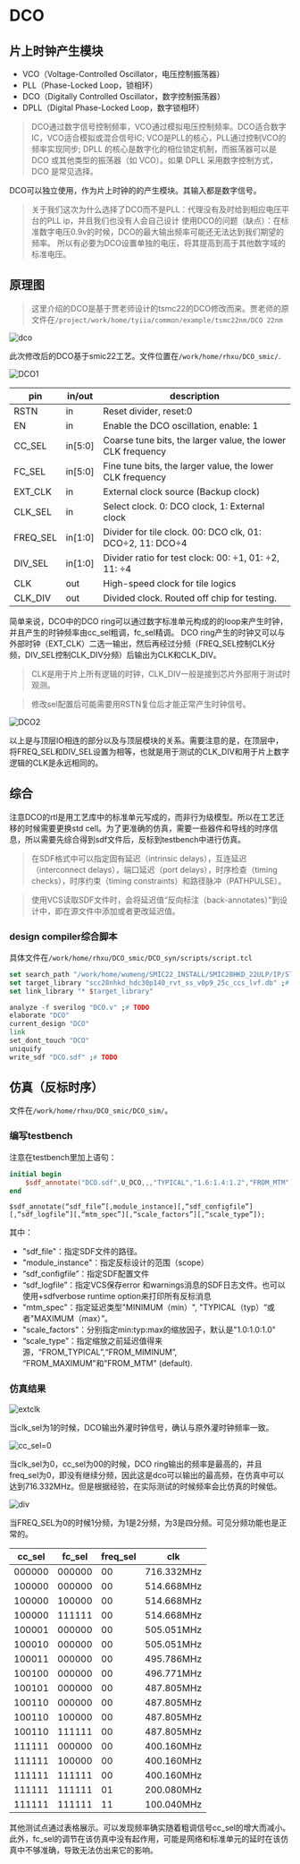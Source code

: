 # DCO

## 片上时钟产生模块

- VCO（Voltage-Controlled Oscillator，电压控制振荡器）
- PLL（Phase-Locked Loop，锁相环）
- DCO（Digitally Controlled Oscillator，数字控制振荡器） 
- DPLL（Digital Phase-Locked Loop，数字锁相环）

> DCO通过数字信号控制频率，VCO通过模拟电压控制频率。DCO适合数字IC，VCO适合模拟或混合信号IC; 
> VCO是PLL的核心，PLL通过控制VCO的频率实现同步; 
> DPLL 的核心是数字化的相位锁定机制，而振荡器可以是 DCO 或其他类型的振荡器（如 VCO）。如果 DPLL 采用数字控制方式，DCO 是常见选择。

DCO可以独立使用，作为片上时钟的的产生模块。其输入都是数字信号。

> 关于我们这次为什么选择了DCO而不是PLL：代理没有及时给到相应电压平台的PLL ip，并且我们也没有人会自己设计
> 使用DCO的问题（缺点）：在标准数字电压0.9v的时候，DCO的最大输出频率可能还无法达到我们期望的频率。
> 所以有必要为DCO设置单独的电压，将其提高到高于其他数字域的标准电压。

## 原理图

> 这里介绍的DCO是基于贾老师设计的tsmc22的DCO修改而来。贾老师的原文件在`/project/work/home/tyiia/common/example/tsmc22nm/DCO 22nm`

![dco](image-4.png)

此次修改后的DCO基于smic22工艺。文件位置在`/work/home/rhxu/DCO_smic/`.

![DCO1](DCO1.png)

| pin       | in/out   |description                        |
|-----------|----------|-----------------------------------|
| RSTN      | in       | Reset divider, reset:0            |
| EN        | in       | Enable the DCO oscillation, enable: 1     |
| CC_SEL    | in[5:0]  | Coarse tune bits, the larger value, the lower CLK frequency    |
| FC_SEL    | in[5:0]  | Fine tune bits, the larger value, the lower CLK frequency      |
| EXT_CLK   | in       | External clock source (Backup clock)                           |
| CLK_SEL   | in       | Select clock. 0: DCO clock, 1: External clock                  |
| FREQ_SEL  | in[1:0]  | Divider for tile clock. 00: DCO clk, 01: DCO÷2, 11: DCO÷4      |
| DIV_SEL   | in[1:0]  | Divider ratio for test clock: 00: ÷1, 01: ÷2, 11: ÷4|
| CLK       | out      | High-speed clock for tile logics                               |
| CLK_DIV   | out      | Divided clock. Routed off chip for testing.                    |

简单来说，DCO中的DCO ring可以通过数字标准单元构成的的loop来产生时钟，并且产生的时钟频率由cc_sel粗调，fc_sel精调。
DCO ring产生的时钟又可以与外部时钟（EXT_CLK）二选一输出，然后再经过分频（FREQ_SEL控制CLK分频，DIV_SEL控制CLK_DIV分频）后输出为CLK和CLK_DIV。

> CLK是用于片上所有逻辑的时钟，CLK_DIV一般是接到芯片外部用于测试时观测。

> 修改sel配置后可能需要用RSTN复位后才能正常产生时钟信号。

![DCO2](DCO2.jpg)

以上是与顶层IO相连的部分以及与顶层模块的关系。需要注意的是，在顶层中，将FREQ_SEL和DIV_SEL设置为相等，也就是用于测试的CLK_DIV和用于片上数字逻辑的CLK是永远相同的。

## 综合

注意DCO的rtl是用工艺库中的标准单元写成的，而非行为级模型。所以在工艺迁移的时候需要更换std cell。为了更准确的仿真，需要一些器件和导线的时序信息，所以需要先综合得到sdf文件后，反标到testbench中进行仿真。

> 在SDF格式中可以指定固有延迟（intrinsic delays），互连延迟（interconnect delays），端口延迟（port delays），时序检查（timing checks），时序约束（timing constraints）和路径脉冲（PATHPULSE）。

> 使用VCS读取SDF文件时，会将延迟值“反向标注（back-annotates）”到设计中，即在源文件中添加或者更改延迟值。


### design compiler综合脚本

具体文件在`/work/home/rhxu/DCO_smic/DCO_syn/scripts/script.tcl`

```tcl
set search_path "/work/home/wumeng/SMIC22_INSTALL/SMIC28HKD_22ULP/IP/STD/SCC28NHKD_HDC30P140_RVT_V0p1a/liberty/0.9v" ;# TODO
set target_library "scc28nhkd_hdc30p140_rvt_ss_v0p9_25c_ccs_lvf.db" ;# TODO
set link_library "* $target_library"

analyze -f sverilog "DCO.v" ;# TODO
elaborate "DCO"
current_design "DCO"
link
set_dont_touch "DCO"
uniquify
write_sdf "DCO.sdf" ;# TODO
```

## 仿真（反标时序）

文件在`/work/home/rhxu/DCO_smic/DCO_sim/`。

### 编写testbench

注意在testbench里加上语句：

```verilog
initial begin
    $sdf_annotate("DCO.sdf",U_DCO,,,"TYPICAL","1.6:1.4:1.2","FROM_MTM");
end
```

`$sdf_annotate(“sdf_file”[,module_instance][,“sdf_configfile”][,“sdf_logfile”][,“mtm_spec”][,“scale_factors”][,“scale_type”]);`

其中：

- "sdf_file"：指定SDF文件的路径。
- "module_instance"：指定反标设计的范围（scope）
- “sdf_configfile”：指定SDF配置文件
- “sdf_logfile”：指定VCS保存error 和warnings消息的SDF日志文件。也可以使用+sdfverbose runtime option来打印所有反标消息
- "mtm_spec"：指定延迟类型"MINIMUM（min）", "TYPICAL（typ）“或者"MAXIMUM（max）”。
- "scale_factors"：分别指定min:typ:max的缩放因子，默认是"1.0:1.0:1.0"
- “scale_type”：指定缩放之前延迟值得来源，“FROM_TYPICAL”,“FROM_MIMINUM”, “FROM_MAXIMUM"和"FROM_MTM" (default).

### 仿真结果

![extclk](image-8.png)

当clk_sel为1的时候，DCO输出外灌时钟信号，确认与原外灌时钟频率一致。

![cc_sel=0](image-9.png)

当clk_sel为0，cc_sel为00的时候，DCO ring输出的频率是最高的，并且freq_sel为0，即没有继续分频，因此这是dco可以输出的最高频，在仿真中可以达到716.332MHz。但是根据经验，在实际测试的时候频率会比仿真的时候低。

![div](image-10.png)

当FREQ_SEL为0的时候1分频，为1是2分频，为3是四分频。可见分频功能也是正常的。

|cc_sel|fc_sel|freq_sel|clk|
|--|--|--|---|
|000000|000000|00|716.332MHz|
|100000|000000|00|514.668MHz|
|100000|100000|00|514.668MHz|
|100000|111111|00|514.668MHz|
|100001|000000|00|505.051MHz|
|100010|000000|00|505.051MHz|
|100011|000000|00|495.786MHz|
|100100|000000|00|496.771MHz|
|100101|000000|00|487.805MHz|
|100110|000000|00|487.805MHz|
|100110|100000|00|487.805MHz|
|100110|111111|00|487.805MHz|
|111111|000000|00|400.160MHz|
|111111|100000|00|400.160MHz|
|111111|111111|00|400.160MHz|
|111111|111111|01|200.080MHz|
|111111|111111|11|100.040MHz|

其他测试点通过表格展示。可以发现频率确实随着粗调信号cc_sel的增大而减小。此外，fc_sel的调节在该仿真中没有起作用，可能是网络和标准单元的延时在该仿真中不够准确，导致无法仿出来它的影响。
